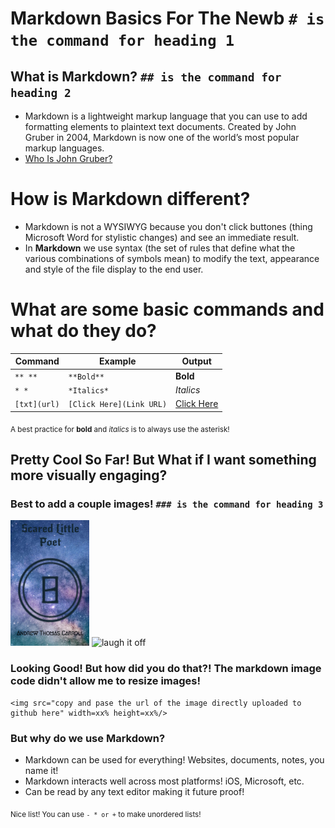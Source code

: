 # Markdown Basics For The Newb `# is the command for heading 1`

## What is Markdown? `## is the command for heading 2`
   - Markdown is a lightweight markup language that you can use to add formatting elements to plaintext text documents. 
   Created by John Gruber in 2004, Markdown is now one of the world’s most popular markup languages.
   - [Who Is John Gruber?](https://daringfireball.net/projects/markdown/)

# How is Markdown different?
  - Markdown is not a WYSIWYG because you don't click buttones (thing Microsoft Word for stylistic changes) and see an 
  immediate result.
  - In **Markdown** we use syntax (the set of rules that define what the various combinations of symbols mean) to 
  modify the text, appearance and style of the file display to the end user.
  
# What are some basic commands and what do they do?
  
|  **Command**  |  **Example**  |  **Output**  |
| ------- | ------- | ------ |
| `** **` | `**Bold**`  | **Bold** |
| `* *`    | `*Italics*` | *Italics* |
| ` [txt](url) `  | `[Click Here](Link URL)` |  [Click Here](https://iamandrewcarroll.github.io/reading-notes/)  |

<sub>A best practice for **bold** and *italics* is to always use the asterisk!</sub>
  
## Pretty Cool So Far!  But What if I want something more visually engaging?

### Best to add a couple images! `### is the command for heading 3`
  
<img src="3E1CB7AB-E6FB-4148-A0BB-075760EEBC43.PNG" alt="good times" width="25%" height="25%"/>

<img src="4901FE86-F0C2-4AE7-B884-4B7596351F95.png" alt="laugh it off" width="25%" height="25%"/>
  
### Looking Good!  But how did you do that?!  The markdown image code didn't allow me to resize images!
```
<img src="copy and pase the url of the image directly uploaded to github here" width=xx% height=xx%/>
```
  
### But why do we use Markdown?
- Markdown can be used for everything! Websites, documents, notes, you name it!
- Markdown interacts well across most platforms! iOS, Microsoft, etc.
- Can be read by any text editor making it future proof!
  
<sub>Nice list! You can use `- * or +` to make unordered lists!
      
      

  
  
  

